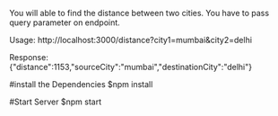 You will able to find the distance between two cities. You have to pass query parameter on endpoint.

Usage: http://localhost:3000/distance?city1=mumbai&city2=delhi

Response: {"distance":1153,"sourceCity":"mumbai","destinationCity":"delhi"}


#install the Dependencies
 $npm install

#Start Server
 $npm start
 


